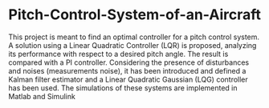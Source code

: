 # Pitch-Control-System-of-an-Aircraft

This project is meant to find an optimal controller for a pitch control system.
A solution using a Linear Quadratic Controller (LQR) is proposed, analyzing its
performance with respect to a desired pitch angle. The result is compared with a
PI controller. 
Considering the presence of disturbances and noises (measurements noise), it has 
been introduced and defined a Kalman filter estimator and a Linear Quadratic 
Gaussian (LQG) controller has been used. 
The simulations of these systems are implemented in Matlab and Simulink
